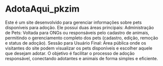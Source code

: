 # AdotaAqui_pkzim
Este é um site desenvolvido para gerenciar informações sobre pets disponíveis para adoção. Ele possui duas áreas principais:  Administração de Pets: Voltada para ONGs ou responsáveis pelo cadastro de animais, permitindo o gerenciamento completo dos pets (cadastro, edição, remoção e status de adoção).  Sessão para Usuário Final: Área pública onde os visitantes do site podem visualizar os pets disponíveis e escolher aquele que desejam adotar.  O objetivo é facilitar o processo de adoção responsável, conectando adotantes e animais de forma simples e eficiente.
